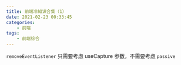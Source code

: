 ```yaml
---
title: 前端冷知识合集（1）
date: 2021-02-23 00:33:45
categories:
    - 前端
tags:
    - 前端综合
---
```


`removeEventListener` 只需要考虑 useCapture 参数，不需要考虑 `passive`
